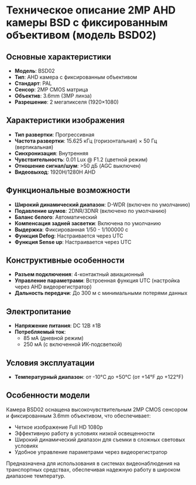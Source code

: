 # Техническое описание 2MP AHD камеры BSD с фиксированным объективом (модель BSD02)

## Основные характеристики

- **Модель**: BSD02
- **Тип**: AHD камера с фиксированным объективом
- **Стандарт**: PAL
- **Сенсор**: 2MP CMOS матрица
- **Объектив**: 3.6mm (3MP линза)
- **Разрешение**: 2 мегапикселя (1920×1080)

## Характеристики изображения

- **Тип развертки**: Прогрессивная
- **Частота развертки**: 15.625 кГц (горизонтальная) × 50 Гц (вертикальная)
- **Синхронизация**: Внутренняя
- **Чувствительность**: 0.01 Lux @ F1.2 (цветной режим)
- **Отношение сигнал/шум**: >50 дБ (AGC выключен)
- **Видеовыход**: 1920H/1280H AHD

## Функциональные возможности

- **Широкий динамический диапазон**: D-WDR (включен по умолчанию)
- **Подавление шумов**: 2DNR/3DNR (включено по умолчанию)
- **Баланс белого**: Автоматический
- **Компенсация задней засветки**: Включена по умолчанию
- **Выдержка**: Фиксированная 1/50 - 1/100000 с
- **Функция Defog**: Настраивается через UTC
- **Функция Sense up**: Настраивается через UTC

## Конструктивные особенности

- **Разъем подключения**: 4-контактный авиационный
- **Управление параметрами**: Встроенная функция UTC (настройка через AHD видеорегистратор)
- **Дальность передачи**: До 300 м с минимальными потерями данных

## Электропитание

- **Напряжение питания**: DC 12В ±1В
- **Потребляемый ток**: 
  - 85 мА (дневной режим)
  - 250 мА (с включенной ИК-подсветкой)

## Условия эксплуатации

- **Температурный диапазон**: от -10°C до +50°C (от +14°F до +122°F)

## Особенности модели

Камера BSD02 оснащена высокочувствительным 2MP CMOS сенсором и фиксированным 3.6mm объективом, что обеспечивает:
- Четкое изображение Full HD 1080p
- Эффективную работу в условиях низкой освещенности
- Широкий динамический диапазон для съемки в сложных световых условиях
- Удобное управление параметрами через видеорегистратор

Предназначена для использования в системах видеонаблюдения на транспортных средствах, обеспечивая надежную работу в широком диапазоне температур.